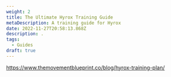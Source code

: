 ```yaml
---
weight: 2
title: The Ultimate Hyrox Training Guide
metaDescription: A training guide for Hyrox
date: 2022-11-27T20:58:13.868Z
description: .
tags:
  - Guides
draft: true
---
```

https://www.themovementblueprint.co/blog/hyrox-training-plan/
